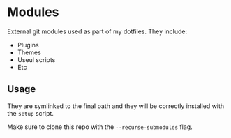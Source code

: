 # Modules
External git modules used as part of my dotfiles. They include:
* Plugins
* Themes
* Useul scripts
* Etc

## Usage
They are symlinked to the final path and they will be correctly installed with the `setup` script.

Make sure to clone this repo with the `--recurse-submodules` flag.
